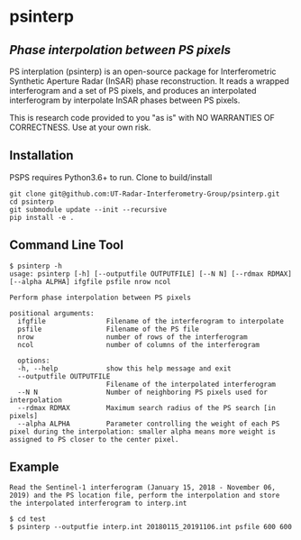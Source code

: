 # psinterp
## _Phase interpolation between PS pixels_
PS interplation (psinterp) is an open-source package for Interferometric Synthetic Aperture Radar (InSAR) phase reconstruction. It reads a wrapped interferogram and a set of PS pixels, and produces an interpolated interferogram by interpolate InSAR phases between PS pixels.

This is research code provided to you "as is" with NO WARRANTIES OF CORRECTNESS. Use at your own risk.

## Installation
PSPS requires Python3.6+ to run.
Clone to build/install
```
git clone git@github.com:UT-Radar-Interferometry-Group/psinterp.git
cd psinterp
git submodule update --init --recursive
pip install -e .
```
## Command Line Tool

```
$ psinterp -h
usage: psinterp [-h] [--outputfile OUTPUTFILE] [--N N] [--rdmax RDMAX] [--alpha ALPHA] ifgfile psfile nrow ncol

Perform phase interpolation between PS pixels

positional arguments:
  ifgfile               Filename of the interferogram to interpolate
  psfile                Filename of the PS file
  nrow                  number of rows of the interferogram
  ncol                  number of columns of the interferogram

  options:
  -h, --help            show this help message and exit
  --outputfile OUTPUTFILE 
                        Filename of the interpolated interferogram
  --N N                 Number of neighboring PS pixels used for interpolation
  --rdmax RDMAX         Maximum search radius of the PS search [in pixels]
  --alpha ALPHA         Parameter controlling the weight of each PS pixel during the interpolation: smaller alpha means more weight is assigned to PS closer to the center pixel.
```

## Example
```
Read the Sentinel-1 interferogram (January 15, 2018 - November 06, 2019) and the PS location file, perform the interpolation and store the interpolated interferogram to interp.int 

$ cd test
$ psinterp --outputfie interp.int 20180115_20191106.int psfile 600 600
```

